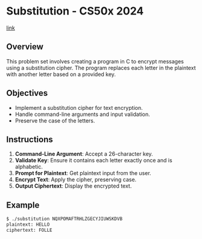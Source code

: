 # Substitution - CS50x 2024
[link](https://cs50.harvard.edu/x/2024/psets/2/substitution/)

## Overview
This problem set involves creating a program in C to encrypt messages using a substitution cipher. The program replaces each letter in the plaintext with another letter based on a provided key.

## Objectives
- Implement a substitution cipher for text encryption.
- Handle command-line arguments and input validation.
- Preserve the case of the letters.

## Instructions
1. **Command-Line Argument**: Accept a 26-character key.
2. **Validate Key**: Ensure it contains each letter exactly once and is alphabetic.
3. **Prompt for Plaintext**: Get plaintext input from the user.
4. **Encrypt Text**: Apply the cipher, preserving case.
5. **Output Ciphertext**: Display the encrypted text.

## Example
```sh
$ ./substitution NQXPOMAFTRHLZGECYJIUWSKDVB
plaintext: HELLO
ciphertext: FOLLE